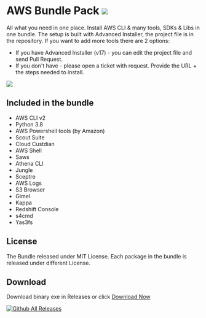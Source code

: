 # AWS Bundle Pack ![](https://img.shields.io/static/v1?label=AWS&message=BUNDLE%20PACK&color=orange&logo=amazon&style=for-the-badge&)
All what you need in one place. Install AWS CLI &amp; many tools, SDKs &amp; Libs in one bundle.
The setup is built with Advanced Installer, the project file is in the repository.
If you want to add more tools there are 2 options:
* If you have Advanced Installer (v17) - you can edit the project file and send Pull Request.
* If you don't have - please open a ticket with request. Provide the URL + the steps needed to install.

![](https://i.imgur.com/zDyG8xi.png?1)

## Included in the bundle
* AWS CLI v2
* Python 3.8
* AWS Powershell tools (by Amazon)
* Scout Suite
* Cloud Custdian
* AWS Shell
* Saws
* Athena CLI
* Jungle
* Sceptre
* AWS Logs
* S3 Browser
* Gimel
* Kappa
* Redshift Console
* s4cmd
* Yas3fs

## License
The Bundle released under MIT License. Each package in the bundle is released under different License.

## Download
Download binary exe in Releases or click [Download Now](https://github.com/aws-bundle/AWS-Bundle-Pack/releases/download/1.0.0/AWS-Bundle-Pack-1.0.0.exe)


[![Github All Releases](https://img.shields.io/github/downloads/aws-bundle/AWS-Bundle-Pack/total.svg?style=for-the-badge)]()

